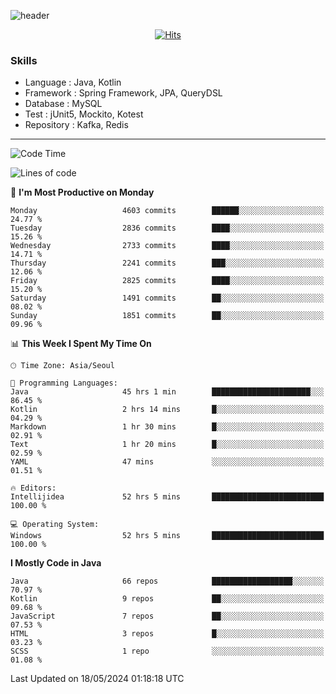 <!-- Github Profile Readme로 프로필 꾸미기 : https://zzsza.github.io/development/2020/07/10/make-github-profile-readme/ -->

<!-- github theme -->
  <!-- 
    ![header](https://capsule-render.vercel.app/api?type=slice&color=e0f0e3&height=150&section=header&text=beasy&fontSize=45)
  -->
  ![header](https://capsule-render.vercel.app/api?type=soft&color=e0f0e3&height=150&section=header&text=Choi-YongSeok&fontSize=55&animation=twinkling)


<!-- hits count : https://hits.seeyoufarm.com/ -->
<div align=center>
    
  [![Hits](https://hits.seeyoufarm.com/api/count/incr/badge.svg?url=https%3A%2F%2Fgithub.com%2Fchoi-ys&count_bg=%2379C83D&title_bg=%23555555&icon=&icon_color=%23E7E7E7&title=hits&edge_flat=false)](https://hits.seeyoufarm.com)

</div>


<!-- Committed Top Lang -->
<div align=center>
</div>


### Skills
 - Language : Java, Kotlin
 - Framework : Spring Framework, JPA, QueryDSL
 - Database : MySQL
 - Test : jUnit5, Mockito, Kotest
 - Repository : Kafka, Redis

---

<!--START_SECTION:waka-->
![Code Time](http://img.shields.io/badge/Code%20Time-3%2C955%20hrs%2010%20mins-blue)

![Lines of code](https://img.shields.io/badge/From%20Hello%20World%20I%27ve%20Written-14.8%20million%20lines%20of%20code-blue)

📅 **I'm Most Productive on Monday** 

```text
Monday                   4603 commits        ██████░░░░░░░░░░░░░░░░░░░   24.77 % 
Tuesday                  2836 commits        ████░░░░░░░░░░░░░░░░░░░░░   15.26 % 
Wednesday                2733 commits        ████░░░░░░░░░░░░░░░░░░░░░   14.71 % 
Thursday                 2241 commits        ███░░░░░░░░░░░░░░░░░░░░░░   12.06 % 
Friday                   2825 commits        ████░░░░░░░░░░░░░░░░░░░░░   15.20 % 
Saturday                 1491 commits        ██░░░░░░░░░░░░░░░░░░░░░░░   08.02 % 
Sunday                   1851 commits        ██░░░░░░░░░░░░░░░░░░░░░░░   09.96 % 
```


📊 **This Week I Spent My Time On** 

```text
🕑︎ Time Zone: Asia/Seoul

💬 Programming Languages: 
Java                     45 hrs 1 min        ██████████████████████░░░   86.45 % 
Kotlin                   2 hrs 14 mins       █░░░░░░░░░░░░░░░░░░░░░░░░   04.29 % 
Markdown                 1 hr 30 mins        █░░░░░░░░░░░░░░░░░░░░░░░░   02.91 % 
Text                     1 hr 20 mins        █░░░░░░░░░░░░░░░░░░░░░░░░   02.59 % 
YAML                     47 mins             ░░░░░░░░░░░░░░░░░░░░░░░░░   01.51 % 

🔥 Editors: 
Intellijidea             52 hrs 5 mins       █████████████████████████   100.00 % 

💻 Operating System: 
Windows                  52 hrs 5 mins       █████████████████████████   100.00 % 
```

**I Mostly Code in Java** 

```text
Java                     66 repos            ██████████████████░░░░░░░   70.97 % 
Kotlin                   9 repos             ██░░░░░░░░░░░░░░░░░░░░░░░   09.68 % 
JavaScript               7 repos             ██░░░░░░░░░░░░░░░░░░░░░░░   07.53 % 
HTML                     3 repos             █░░░░░░░░░░░░░░░░░░░░░░░░   03.23 % 
SCSS                     1 repo              ░░░░░░░░░░░░░░░░░░░░░░░░░   01.08 % 
```




 Last Updated on 18/05/2024 01:18:18 UTC
<!--END_SECTION:waka-->

<!-- 
![footer](https://capsule-render.vercel.app/api?section=footer&type=slice&color=e0f0e3)
-->

